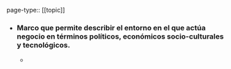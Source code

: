 page-type:: [[topic]]
- ### Marco que permite describir el entorno en el que actúa negocio en términos políticos, económicos socio-culturales y tecnológicos.
  - 


